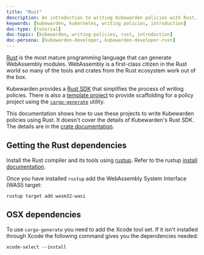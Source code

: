 ```yaml
---
title: "Rust"
description: An introduction to writing Kubewarden policies with Rust.
keywords: [kubewarden, kubernetes, writing policies, introduction]
doc-type: [tutorial]
doc-topic: [kubewarden, writing-policies, rust, introduction]
doc-persona: [kubewarden-developer, kubewarden-developer-rust]
---
```


<head>
  <link rel="canonical" href="https://docs.kubewarden.io/writing-policies/rust/intro-rust"/>
</head>

[Rust](https://www.rust-lang.org/) is the most mature programming language that can generate WebAssembly modules.
WebAssembly is a first-class citizen in the Rust world so many of the tools and crates from the Rust ecosystem work out of the box.

Kubewarden provides a [Rust SDK](https://crates.io/crates/kubewarden-policy-sdk) that simplifies the process of writing policies.
There is also a [template project](https://github.com/kubewarden/rust-policy-template) to provide scaffolding for a policy project using the [`cargo-generate`](https://github.com/cargo-generate/cargo-generate) utility.

This documentation shows how to use these projects to write Kubewarden policies using Rust.
It doesn't cover the details of Kubewarden's Rust SDK.
The details are in the [crate documentation](https://docs.rs/kubewarden-policy-sdk/0.1.0).

## Getting the Rust dependencies

Install the Rust compiler and its tools using
[rustup](https://github.com/rust-lang/rustup).
Refer to the rustup [install documentation](https://rust-lang.github.io/rustup/installation/index.html).

Once you have installed `rustup` add the WebAssembly System Interface (WASI) target:

```console
rustup target add wasm32-wasi
```

## OSX dependencies

To use `cargo-generate` you need to add the Xcode tool set.
If it isn't installed through Xcode the following command gives you the dependencies needed:

```console
xcode-select --install
```
